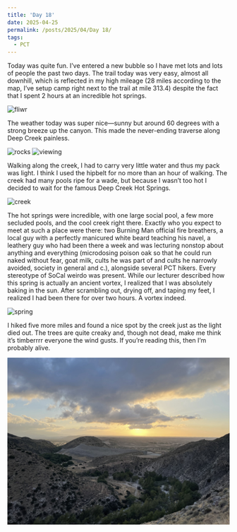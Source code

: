 ```yaml
---
title: 'Day 18'
date: 2025-04-25
permalink: /posts/2025/04/Day 18/
tags:
  - PCT
---
```


Today was quite fun. I’ve entered a new bubble so I have met lots and lots of people the past two days. The trail today was very easy, almost all downhill, which is reflected in my high mileage (28 miles according to the map, I’ve setup camp right next to the trail at mile 313.4) despite the fact that I spent 2 hours at an incredible hot springs. 

![fliwr](/images/IMG_4786.jpeg)

The weather today was super nice—sunny but around 60 degrees with a strong breeze up the canyon. This made the never-ending traverse along Deep Creek painless. 

![rocks](/images/IMG_4792.jpeg)
![viewing](/images/IMG_4794.jpeg)

Walking along the creek, I had to carry very little water and thus my pack was light. I think I used the hipbelt for no more than an hour of walking. The creek had many pools ripe for a wade, but because I wasn’t too hot I decided to wait for the famous Deep Creek Hot Springs. 

![creek](/images/IMG_4796.jpeg)

The hot springs were incredible, with one large social pool, a few more secluded pools, and the cool creek right there. Exactly who you expect to meet at such a place were there: two Burning Man official fire breathers, a local guy with a perfectly manicured white beard teaching his navel, a leathery guy who had been there a week and was lecturing nonstop about anything and everything (microdosing poison oak so that he could run naked without fear, goat milk, cults he was part of and cults he narrowly avoided, society in general and c.), alongside several PCT hikers. Every stereotype of SoCal weirdo was present. While our lecturer described how this spring is actually an ancient vortex, I realized that I was absolutely baking in the sun. After scrambling out, drying off, and taping my feet, I realized I had been there for over two hours. A vortex indeed. 

![spring](/images/IMG_4797.jpeg)

I hiked five more miles and found a nice spot by the creek just as the light died out. The trees are quite creaky and, though not dead, make me think it’s timberrrr everyone the wind gusts. If you’re reading this, then I’m probably alive.

![sunset](/images/IMG_4798.jpeg)